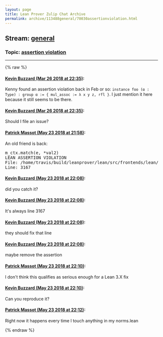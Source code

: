 ```yaml
---
layout: page
title: Lean Prover Zulip Chat Archive 
permalink: archive/113488general/70030assertionviolation.html
---
```


## Stream: [general](index.html)
### Topic: [assertion violation](70030assertionviolation.html)

---


{% raw %}
#### [ Kevin Buzzard (Mar 26 2018 at 22:35)](https://leanprover.zulipchat.com/#narrow/stream/113488-general/topic/assertion%20violation/near/124242811):
<p>Kenny found an assertion violation back in Feb or so: <code>instance foo (α : Type) : group α := { mul_assoc := λ x y z, rfl }</code>. I just mention it here because it still seems to be there.</p>

#### [ Kevin Buzzard (Mar 26 2018 at 22:35)](https://leanprover.zulipchat.com/#narrow/stream/113488-general/topic/assertion%20violation/near/124242814):
<p>Should I file an issue?</p>

#### [ Patrick Massot (May 23 2018 at 21:58)](https://leanprover.zulipchat.com/#narrow/stream/113488-general/topic/assertion%20violation/near/126993921):
<p>An old friend is back:</p>
<div class="codehilite"><pre><span></span>m_ctx.match(e, *val2)
LEAN ASSERTION VIOLATION
File: /home/travis/build/leanprover/lean/src/frontends/lean/elaborator.cpp
Line: 3167
</pre></div>

#### [ Kevin Buzzard (May 23 2018 at 22:08)](https://leanprover.zulipchat.com/#narrow/stream/113488-general/topic/assertion%20violation/near/126994421):
<p>did you catch it?</p>

#### [ Kevin Buzzard (May 23 2018 at 22:08)](https://leanprover.zulipchat.com/#narrow/stream/113488-general/topic/assertion%20violation/near/126994467):
<p>It's always line 3167</p>

#### [ Kevin Buzzard (May 23 2018 at 22:08)](https://leanprover.zulipchat.com/#narrow/stream/113488-general/topic/assertion%20violation/near/126994468):
<p>they should fix that line</p>

#### [ Kevin Buzzard (May 23 2018 at 22:08)](https://leanprover.zulipchat.com/#narrow/stream/113488-general/topic/assertion%20violation/near/126994470):
<p>maybe remove the assertion</p>

#### [ Patrick Massot (May 23 2018 at 22:10)](https://leanprover.zulipchat.com/#narrow/stream/113488-general/topic/assertion%20violation/near/126994558):
<p>I don't think this qualifies as serious enough for a Lean 3.X fix</p>

#### [ Kevin Buzzard (May 23 2018 at 22:10)](https://leanprover.zulipchat.com/#narrow/stream/113488-general/topic/assertion%20violation/near/126994564):
<p>Can you reproduce it?</p>

#### [ Patrick Massot (May 23 2018 at 22:12)](https://leanprover.zulipchat.com/#narrow/stream/113488-general/topic/assertion%20violation/near/126994657):
<p>Right now it happens every time I touch anything in my norms.lean</p>


{% endraw %}
